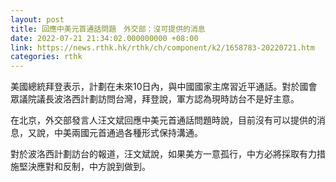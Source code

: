 ```yaml
---
layout: post
title: 回應中美元首通話問題　外交部：沒可提供的消息
date: 2022-07-21 21:34:02.000000000 +08:00
link: https://news.rthk.hk/rthk/ch/component/k2/1658783-20220721.htm
categories: rthk
---
```


美國總統拜登表示，計劃在未來10日內，與中國國家主席習近平通話。對於國會眾議院議長波洛西計劃訪問台灣，拜登說，軍方認為現時訪台不是好主意。

在北京，外交部發言人汪文斌回應中美元首通話問題時說，目前沒有可以提供的消息，又說，中美兩國元首通過各種形式保持溝通。

對於波洛西計劃訪台的報道，汪文斌說，如果美方一意孤行，中方必將採取有力措施堅決應對和反制，中方說到做到。
